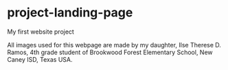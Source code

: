 # project-landing-page

My first website project

All images used for this webpage are made by my daughter,
Ilse Therese D. Ramos, 4th grade student of Brookwood Forest
Elementary School, New Caney ISD, Texas USA.
